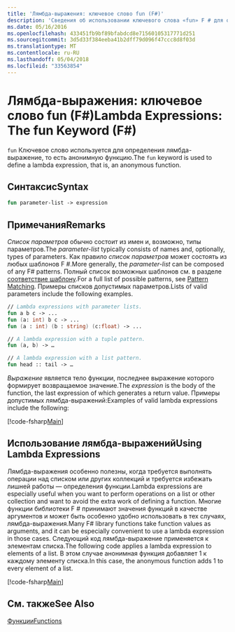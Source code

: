 ```yaml
---
title: 'Лямбда-выражения: ключевое слово fun (F#)'
description: 'Сведения об использовании ключевого слова «fun» F # для определения лямбда-выражения, который является анонимной функцией.'
ms.date: 05/16/2016
ms.openlocfilehash: 433451fb9bf89bfabdcd8e71560105317771d251
ms.sourcegitcommit: 3d5d33f384eeba41b2dff79d096f47ccc8d8f03d
ms.translationtype: MT
ms.contentlocale: ru-RU
ms.lasthandoff: 05/04/2018
ms.locfileid: "33563854"
---
```

# <a name="lambda-expressions-the-fun-keyword-f"></a><span data-ttu-id="e9d8a-103">Лямбда-выражения: ключевое слово fun (F#)</span><span class="sxs-lookup"><span data-stu-id="e9d8a-103">Lambda Expressions: The fun Keyword (F#)</span></span>

<span data-ttu-id="e9d8a-104">`fun` Ключевое слово используется для определения лямбда-выражение, то есть анонимную функцию.</span><span class="sxs-lookup"><span data-stu-id="e9d8a-104">The `fun` keyword is used to define a lambda expression, that is, an anonymous function.</span></span>


## <a name="syntax"></a><span data-ttu-id="e9d8a-105">Синтаксис</span><span class="sxs-lookup"><span data-stu-id="e9d8a-105">Syntax</span></span>

```fsharp
fun parameter-list -> expression
```

## <a name="remarks"></a><span data-ttu-id="e9d8a-106">Примечания</span><span class="sxs-lookup"><span data-stu-id="e9d8a-106">Remarks</span></span>
<span data-ttu-id="e9d8a-107">*Список параметров* обычно состоит из имен и, возможно, типы параметров.</span><span class="sxs-lookup"><span data-stu-id="e9d8a-107">The *parameter-list* typically consists of names and, optionally, types of parameters.</span></span> <span data-ttu-id="e9d8a-108">Как правило *список параметров* может состоять из любых шаблонов F #.</span><span class="sxs-lookup"><span data-stu-id="e9d8a-108">More generally, the *parameter-list* can be composed of any F# patterns.</span></span> <span data-ttu-id="e9d8a-109">Полный список возможных шаблонов см. в разделе [соответствие шаблону](../pattern-matching.md).</span><span class="sxs-lookup"><span data-stu-id="e9d8a-109">For a full list of possible patterns, see [Pattern Matching](../pattern-matching.md).</span></span> <span data-ttu-id="e9d8a-110">Примеры списков допустимых параметров.</span><span class="sxs-lookup"><span data-stu-id="e9d8a-110">Lists of valid parameters include the following examples.</span></span>

```fsharp
// Lambda expressions with parameter lists.
fun a b c -> ...
fun (a: int) b c -> ...
fun (a : int) (b : string) (c:float) -> ...

// A lambda expression with a tuple pattern.
fun (a, b) -> …

// A lambda expression with a list pattern.
fun head :: tail -> …
```

<span data-ttu-id="e9d8a-111">*Выражение* является тело функции, последнее выражение которого формирует возвращаемое значение.</span><span class="sxs-lookup"><span data-stu-id="e9d8a-111">The *expression* is the body of the function, the last expression of which generates a return value.</span></span> <span data-ttu-id="e9d8a-112">Примеры допустимых лямбда-выражений:</span><span class="sxs-lookup"><span data-stu-id="e9d8a-112">Examples of valid lambda expressions include the following:</span></span>

[!code-fsharp[Main](../../../../samples/snippets/fsharp/lang-ref-1/snippet301.fs)]
    
## <a name="using-lambda-expressions"></a><span data-ttu-id="e9d8a-113">Использование лямбда-выражений</span><span class="sxs-lookup"><span data-stu-id="e9d8a-113">Using Lambda Expressions</span></span>
<span data-ttu-id="e9d8a-114">Лямбда-выражения особенно полезны, когда требуется выполнять операции над списком или других коллекций и требуется избежать лишней работы — определения функции.</span><span class="sxs-lookup"><span data-stu-id="e9d8a-114">Lambda expressions are especially useful when you want to perform operations on a list or other collection and want to avoid the extra work of defining a function.</span></span> <span data-ttu-id="e9d8a-115">Многие функции библиотеки F # принимают значения функций в качестве аргументов и может быть особенно удобно использовать в тех случаях, лямбда-выражения.</span><span class="sxs-lookup"><span data-stu-id="e9d8a-115">Many F# library functions take function values as arguments, and it can be especially convenient to use a lambda expression in those cases.</span></span> <span data-ttu-id="e9d8a-116">Следующий код лямбда-выражение применяется к элементам списка.</span><span class="sxs-lookup"><span data-stu-id="e9d8a-116">The following code applies a lambda expression to elements of a list.</span></span> <span data-ttu-id="e9d8a-117">В этом случае анонимная функция добавляет 1 к каждому элементу списка.</span><span class="sxs-lookup"><span data-stu-id="e9d8a-117">In this case, the anonymous function adds 1 to every element of a list.</span></span>

[!code-fsharp[Main](../../../../samples/snippets/fsharp/lang-ref-1/snippet302.fs)]
    
## <a name="see-also"></a><span data-ttu-id="e9d8a-118">См. также</span><span class="sxs-lookup"><span data-stu-id="e9d8a-118">See Also</span></span>
[<span data-ttu-id="e9d8a-119">Функции</span><span class="sxs-lookup"><span data-stu-id="e9d8a-119">Functions</span></span>](index.md)
